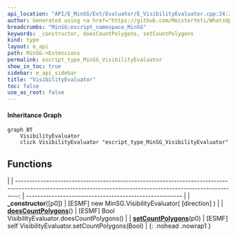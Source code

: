 ```yaml
---
api_location: "API/E_MinSG/Ext/Evaluator/E_VisibilityEvaluator.cpp:24:30"
author: Generated using <a href="https://github.com/MeisterYeti/WhatsUpDoc">WhatsUpDoc</a>
breadcrumbs: "MinSG:escript_namespace_MinSG"
keywords: _constructor, doesCountPolygons, setCountPolygons
kind: type
layout: e_api
path: MinSG->Extensions
permalink: escript_type_MinSG_VisibilityEvaluator
show_in_toc: true
sidebar: e_api_sidebar
title: "VisibilityEvaluator"
toc: false
use_as_root: false
---
```


#### Inheritance Graph

```mermaid
graph BT
	VisibilityEvaluator
	click VisibilityEvaluator "escript_type_MinSG_VisibilityEvaluator"
```

## Functions

|
| -------------------------------------------------------------------------------------------------------------------------------------------------------------: | ------------------------------------------------------- | 
| **_constructor**([p0])                                                                                                                                         | [ESMF] new MinSG.VisibilityEvaluator( [direction] )	    | 
| **[doesCountPolygons](classMinSG_1_1Evaluators_1_1VisibilityEvaluator#classMinSG_1_1Evaluators_1_1VisibilityEvaluator_1a32a74cb327c0302380f8c8889ee2a0bf)**()  | [ESMF] Bool VisibilityEvaluator.doesCountPolygons()     | 
| **[setCountPolygons](classMinSG_1_1Evaluators_1_1VisibilityEvaluator#classMinSG_1_1Evaluators_1_1VisibilityEvaluator_1a7bca315f7b69829a23b012683e68d1f4)**(p0) | [ESMF] self VisibilityEvaluator.setCountPolygons(Bool)  | 
{: .nohead .nowrap1 }


